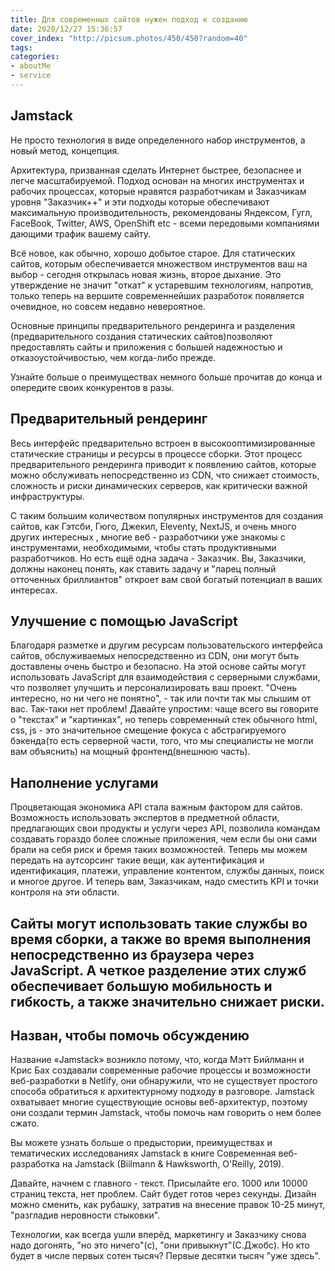```yaml
---
title: Для современных сайтов нужен подход к созданию
date: 2020/12/27 15:36:57
cover_index: "http://picsum.photos/450/450?random=40"
tags:
categories:
- aboutMe
- service
---
```


## Jamstack

Не просто технология в виде определенного набор инструментов, а новый метод, концепция.



Архитектура, призванная сделать Интернет быстрее, безопаснее и легче масштабируемой. 
Подход основан на многих инструментах и ​​рабочих процессах, которые нравятся разработчикам и Заказчикам уровня "Заказчик++" и эти подходы которые обеспечивают максимальную производительность, рекомендованы Яндексом, Гугл, FaceBook, Twitter, AWS, OpenShift etc - всеми передовыми компаниями дающими трафик вашему сайту.

Всё новое, как обычно, хорошо добытое старое. Для статических сайтов, которым обеспечивается множеством инструментов ваш на выбор - сегодня открылась новая жизнь, второе дыхание. Это утверждение не значит "откат" к устаревшим технологиям, напротив, только теперь на вершите современнейших разработок появляется очевидное, но совсем недавно невероятное.

Основные принципы предварительного рендеринга и разделения (предварительного создания статических сайтов)позволяют предоставлять сайты и приложения с большей надежностью и отказоустойчивостью, чем когда-либо прежде.

Узнайте больше о преимуществах немного больше прочитав до конца и опередите своих конкурентов в разы.

## Предварительный рендеринг

Весь интерфейс предварительно встроен в высокооптимизированные статические страницы и ресурсы в процессе сборки. Этот процесс предварительного рендеринга приводит к появлению сайтов, которые можно обслуживать непосредственно из CDN, что снижает стоимость, сложность и риски динамических серверов, как критически важной инфраструктуры.

С таким большим количеством популярных инструментов для создания сайтов, как Гэтсби, Гюго, Джекил, Eleventy, NextJS, и очень много других интересных , многие веб - разработчики уже знакомы с инструментами, необходимыми, чтобы стать продуктивными разработчиков.
Но есть ещё одна задача - Заказчик. Вы, Заказчики, должны наконец понять, как ставить задачу и "ларец полный отточенных бриллиантов" откроет вам свой богатый потенциал в ваших интересах.

## Улучшение с помощью JavaScript

Благодаря разметке и другим ресурсам пользовательского интерфейса сайтов, обслуживаемых непосредственно из CDN, они могут быть доставлены очень быстро и безопасно. На этой основе сайты могут использовать JavaScript для взаимодействия с серверными службами, что позволяет улучшить и персонализировать ваш проект.
"Очень интересно, но ни чего не понятно", - так или почти так мы слышим от вас. Так-таки нет проблем! Давайте упростим: чаще всего вы говорите о "текстах" и "картинках", но теперь современный стек обычного html, css, js - это значительное смещение фокуса с абстрагируемого бэкенда(то есть серверной части, того, что мы специалисты не могли вам объяснить) на мощный фронтенд(внешнюю часть).

## Наполнение услугами

Процветающая экономика API стала важным фактором для сайтов. Возможность использовать экспертов в предметной области, предлагающих свои продукты и услуги через API, позволила командам создавать гораздо более сложные приложения, чем если бы они сами брали на себя риск и бремя таких возможностей. Теперь мы можем передать на аутсорсинг такие вещи, как аутентификация и идентификация, платежи, управление контентом, службы данных, поиск и многое другое.
И теперь вам, Заказчикам, надо сместить KPI и точки контроля на эти области.

## Сайты могут использовать такие службы во время сборки, а также во время выполнения непосредственно из браузера через JavaScript. А четкое разделение этих служб обеспечивает большую мобильность и гибкость, а также значительно снижает риски.

## Назван, чтобы помочь обсуждению

Название «Jamstack» возникло потому, что, когда Мэтт Бийлманн и Крис Бах создавали современные рабочие процессы и возможности веб-разработки в Netlify, они обнаружили, что не существует простого способа обратиться к архитектурному подходу в разговоре. Jamstack охватывает многие существующие основы веб-архитектур, поэтому они создали термин Jamstack, чтобы помочь нам говорить о нем более сжато.

Вы можете узнать больше о предыстории, преимуществах и тематических исследованиях Jamstack в книге Современная веб-разработка на Jamstack (Biilmann & Hawksworth, O'Reilly, 2019).

Давайте, начнем с главного - текст.
Присылайте его. 1000 или 10000 страниц текста, нет проблем.
Сайт будет готов через секунды.
Дизайн можно сменить, как рубашку, затратив на внесение правок 10-25 минут, "разгладив неровности стыковки".

Технологии, как всегда ушли вперёд,
маркетингу и Заказчику снова надо догонять,
"но это ничего"(с), "они привыкнут"(С.Джобс).
Но кто будет в числе первых сотен тысяч? Первые десятки тысяч "уже здесь".
